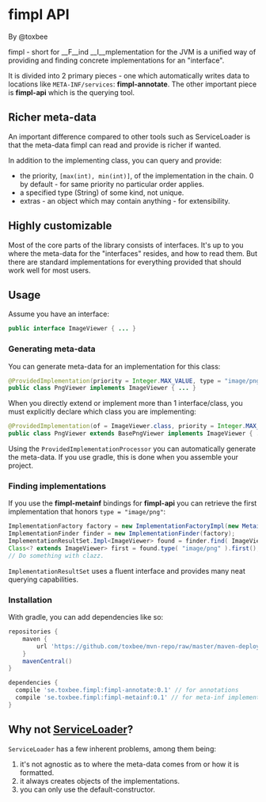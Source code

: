 # fimpl API

By @toxbee

fimpl - short for __F__ind __I__mplementation for the JVM is a unified
way of providing and finding concrete implementations for an "interface".

It is divided into 2 primary pieces - one which automatically writes data to
locations like `META-INF/services`: __fimpl-annotate__.
The other important piece is __fimpl-api__ which is the querying tool.

## Richer meta-data

An important difference compared to other tools such as ServiceLoader
is that the meta-data fimpl can read and provide is richer if wanted.

In addition to the implementing class, you can query and provide:

- the priority, `[max(int), min(int)]`, of the implementation in the chain.
  0 by default - for same priority no particular order applies.
- a specified type (String) of some kind, not unique.
- extras - an object which may contain anything - for extensibility.

## Highly customizable

Most of the core parts of the library consists of interfaces.
It's up to you where the meta-data for the "interfaces" resides,
and how to read them. But there are standard implementations for everything
provided that should work well for most users.

## Usage

Assume you have an interface:
```java
public interface ImageViewer { ... }
```

### Generating meta-data

You can generate meta-data for an implementation for this class:
```java
@ProvidedImplementation(priority = Integer.MAX_VALUE, type = "image/png")
public class PngViewer implements ImageViewer { ... }
```

When you directly extend or implement more than 1 interface/class,
you must explicitly declare which class you are implementing:

```java
@ProvidedImplementation(of = ImageViewer.class, priority = Integer.MAX_VALUE, type = "image/png")
public class PngViewer extends BasePngViewer implements ImageViewer { ... }
```

Using the `ProvidedImplementationProcessor` you can automatically generate the meta-data.
If you use gradle, this is done when you assemble your project.

### Finding implementations

If you use the __fimpl-metainf__ bindings for __fimpl-api__ you can retrieve the
first implementation that honors `type = "image/png"`:

```java
ImplementationFactory factory = new ImplementationFactoryImpl(new MetainfReader());
ImplementationFinder finder = new ImplementationFinder(factory);
ImplementationResultSet.Impl<ImageViewer> found = finder.find( ImageViewer.class );
Class<? extends ImageViewer> first = found.type( "image/png" ).first();
// Do something with clazz.
```

`ImplementationResultSet` uses a fluent interface and provides many neat querying capabilities.

### Installation

With gradle, you can add dependencies like so:

```groovy
repositories {
    maven {
        url 'https://github.com/toxbee/mvn-repo/raw/master/maven-deploy'
    }
    mavenCentral()
}

dependencies {
  compile 'se.toxbee.fimpl:fimpl-annotate:0.1' // for annotations
  compile 'se.toxbee.fimpl:fimpl-metainf:0.1' // for meta-inf implementation of API.
}
```

## Why not [ServiceLoader](http://docs.oracle.com/javase/7/docs/api/java/util/ServiceLoader.html)?

`ServiceLoader` has a few inherent problems, among them being:

1. it's not agnostic as to where the meta-data comes from or how it is formatted.
2. it always creates objects of the implementations.
3. you can only use the default-constructor.
